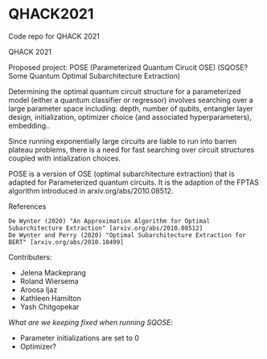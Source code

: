 # QHACK2021
Code repo for QHACK 2021 

QHACK 2021

Proposed project: POSE (Parameterized Quantum Cirucit OSE) (SQOSE? Some Quantum Optimal Subarchitecture Extraction)

Determining the optimal quantum circuit structure for a parameterized model (either a quantum classifier or regressor) involves searching over a large parameter space including: depth, number of qubits, entangler layer design, initialization, optimizer choice (and associated hyperparameters), embedding..

Since running exponentially large circuits are liable to run into barren plateau problems, there is a need for fast searching over circuit structures coupled with intialization choices.

POSE is a version of OSE (optimal subarchitecture extraction) that is adapted for Parameterized quantum circuits. It is the adaption of the FPTAS algorithm introduced in arxiv.org/abs/2010.08512.


References

    De Wynter (2020) "An Approximation Algorithm for Optimal Subarchitecture Extraction" [arxiv.org/abs/2010.08512]
    De Wynter and Perry (2020) "Optimal Subarchitecture Extraction for BERT" [arxiv.org/abs/2010.10499]


Contributers:
* Jelena Mackeprang 
* Roland Wiersema
* Aroosa Ijaz
* Kathleen Hamilton
* Yash Chitgopekar


*What are we keeping fixed when running SQOSE*:
* Parameter initializations are set to 0
* Optimizer?

